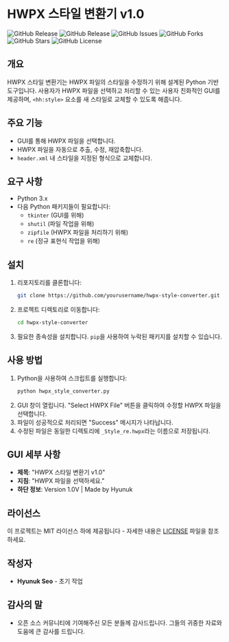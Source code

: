 # HWPX 스타일 변환기 v1.0
![GitHub Release](https://img.shields.io/github/v/release/assafelovic/gpt-researcher?style=flat&logo=github)
![GitHub Release](https://img.shields.io/github/v/release/yourusername/hwpx-style-converter?style=flat&logo=github)
![GitHub Issues](https://img.shields.io/github/issues/yourusername/hwpx-style-converter)
![GitHub Forks](https://img.shields.io/github/forks/yourusername/hwpx-style-converter)
![GitHub Stars](https://img.shields.io/github/stars/yourusername/hwpx-style-converter)
![GitHub License](https://img.shields.io/github/license/yourusername/hwpx-style-converter)

## 개요
HWPX 스타일 변환기는 HWPX 파일의 스타일을 수정하기 위해 설계된 Python 기반 도구입니다. 사용자가 HWPX 파일을 선택하고 처리할 수 있는 사용자 친화적인 GUI를 제공하며, `<hh:style>` 요소를 새 스타일로 교체할 수 있도록 해줍니다.

## 주요 기능
- GUI를 통해 HWPX 파일을 선택합니다.
- HWPX 파일을 자동으로 추출, 수정, 재압축합니다.
- `header.xml` 내 스타일을 지정된 형식으로 교체합니다.

## 요구 사항
- Python 3.x
- 다음 Python 패키지들이 필요합니다:
  - `tkinter` (GUI를 위해)
  - `shutil` (파일 작업을 위해)
  - `zipfile` (HWPX 파일을 처리하기 위해)
  - `re` (정규 표현식 작업을 위해)

## 설치
1. 리포지토리를 클론합니다:
   ```bash
   git clone https://github.com/yourusername/hwpx-style-converter.git
   ```
2. 프로젝트 디렉토리로 이동합니다:
   ```bash
   cd hwpx-style-converter
   ```
3. 필요한 종속성을 설치합니다. `pip`을 사용하여 누락된 패키지를 설치할 수 있습니다.

## 사용 방법
1. Python을 사용하여 스크립트를 실행합니다:
   ```bash
   python hwpx_style_converter.py
   ```
2. GUI 창이 열립니다. "Select HWPX File" 버튼을 클릭하여 수정할 HWPX 파일을 선택합니다.
3. 파일이 성공적으로 처리되면 "Success" 메시지가 나타납니다.
4. 수정된 파일은 동일한 디렉토리에 `_Style_re.hwpx`라는 이름으로 저장됩니다.

## GUI 세부 사항
- **제목**: "HWPX 스타일 변환기 v1.0"
- **지침**: "HWPX 파일을 선택하세요."
- **하단 정보**: Version 1.0V | Made by Hyunuk

## 라이선스
이 프로젝트는 MIT 라이선스 하에 제공됩니다 - 자세한 내용은 [LICENSE](LICENSE) 파일을 참조하세요.

## 작성자
- **Hyunuk Seo** - 초기 작업

## 감사의 말
- 오픈 소스 커뮤니티에 기여해주신 모든 분들께 감사드립니다. 그들의 귀중한 자료와 도움에 큰 감사를 드립니다.
